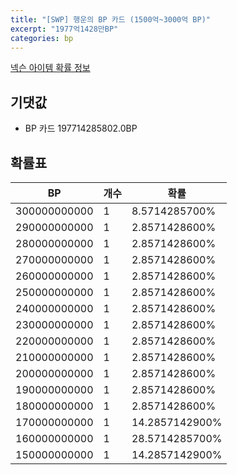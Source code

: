 ```yaml
---
title: "[SWP] 행운의 BP 카드 (1500억~3000억 BP)"
excerpt: "1977억1428만BP"
categories: bp
---
```

[넥슨 아이템 확률 정보](http://iteminfo.nexon.com/probability/fo4?sn=7457)

## 기댓값
  - BP 카드 197714285802.0BP

## 확률표

|BP|개수|확률|
|---|---|---|
|300000000000|1|8.5714285700%|
|290000000000|1|2.8571428600%|
|280000000000|1|2.8571428600%|
|270000000000|1|2.8571428600%|
|260000000000|1|2.8571428600%|
|250000000000|1|2.8571428600%|
|240000000000|1|2.8571428600%|
|230000000000|1|2.8571428600%|
|220000000000|1|2.8571428600%|
|210000000000|1|2.8571428600%|
|200000000000|1|2.8571428600%|
|190000000000|1|2.8571428600%|
|180000000000|1|2.8571428600%|
|170000000000|1|14.2857142900%|
|160000000000|1|28.5714285700%|
|150000000000|1|14.2857142900%|
